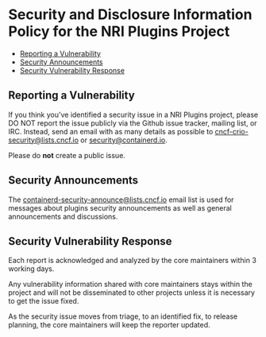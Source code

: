 # Security and Disclosure Information Policy for the NRI Plugins Project

 * [Reporting a Vulnerability](#Reporting-a-Vulnerability)
 * [Security Announcements](#Security-Announcements)
 * [Security Vulnerability Response](#Security-Vulnerability-Response)

## Reporting a Vulnerability

If you think you've identified a security issue in a NRI Plugins project,
please DO NOT report the issue publicly via the Github issue tracker,
mailing list, or IRC. Instead, send an email with as many details as 
possible to [cncf-crio-security@lists.cncf.io](mailto:cncf-crio-security@lists.cncf.io?subject=Security%20Vunerablity%20Report) or [security@containerd.io](mailto:security@containerd.io?subject=Security%20Vunerablity%20Report).

Please do **not** create a public issue.

## Security Announcements

The containerd-security-announce@lists.cncf.io email list is used for messages about
plugins security announcements as well as general announcements and discussions.

## Security Vulnerability Response

Each report is acknowledged and analyzed by the core maintainers within 3 working days.

Any vulnerability information shared with core maintainers stays within the project
and will not be disseminated to other projects unless it is necessary to get the issue fixed.

As the security issue moves from triage, to an identified fix, to release planning, the core
maintainers will keep the reporter updated.
